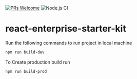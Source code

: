 [![PRs Welcome](https://img.shields.io/badge/PRs-welcome-brightgreen.svg?style=flat-square)](http://makeapullrequest.com) ![Node.js CI](https://github.com/anandgupta193/react-enterprise-starter-kit/workflows/Node.js%20CI/badge.svg?branch=master)

# react-enterprise-starter-kit

Run the following commands to run project in local machine

```bash
npm run build-dev
```

To Create production build run

```bash
npm run build-prod
```
